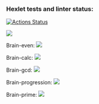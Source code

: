 ### Hexlet tests and linter status:
[![Actions Status](https://github.com/layfr/frontend-project-lvl1/workflows/hexlet-check/badge.svg)](https://github.com/layfr/frontend-project-lvl1/actions)


<a href="https://codeclimate.com/github/layfr/frontend-project-lvl1/maintainability"><img src="https://api.codeclimate.com/v1/badges/e2f04e48a6d1bab73d38/maintainability" /></a>

Brain-even:
<a href="https://asciinema.org/a/9fqUQQWKdxuPlyM8PBkffuy4f" target="_blank"><img src="https://asciinema.org/a/9fqUQQWKdxuPlyM8PBkffuy4f.svg" /></a>

Brain-calc:
<a href="https://asciinema.org/a/yeepvNbji8VPqB9M7hkGK09C9" target="_blank"><img src="https://asciinema.org/a/yeepvNbji8VPqB9M7hkGK09C9.svg" /></a>

Brain-gcd:
<a href="https://asciinema.org/a/L3VqPBStqcO1kVCqEIggTf8LZ" target="_blank"><img src="https://asciinema.org/a/L3VqPBStqcO1kVCqEIggTf8LZ.svg" /></a>

Brain-progression:
<a href="https://asciinema.org/a/K3OjgCpz7zsYeI1em45u7dOeb" target="_blank"><img src="https://asciinema.org/a/K3OjgCpz7zsYeI1em45u7dOeb.svg" /></a>

Brain-prime: 
<a href="https://asciinema.org/a/LY7vWvGkTF2XlwMXrZDUYAI3u" target="_blank"><img src="https://asciinema.org/a/LY7vWvGkTF2XlwMXrZDUYAI3u.svg" /></a>


